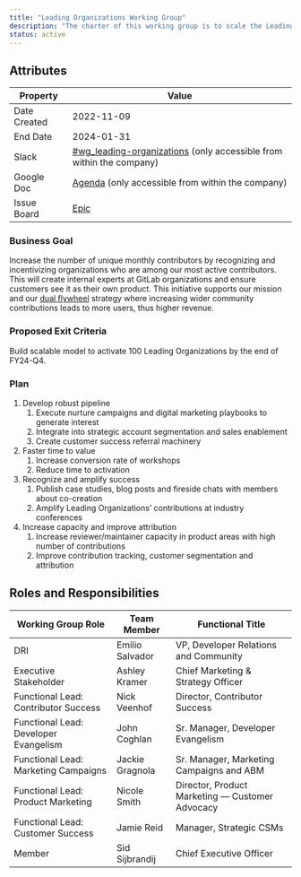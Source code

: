 ```yaml
---
title: "Leading Organizations Working Group"
description: "The charter of this working group is to scale the Leading Organizations intiative."
status: active
---
```


## Attributes

| Property        | Value             |
|-----------------|-------------------|
| Date Created    | 2022-11-09        |
| End Date        | 2024-01-31        |
| Slack           | [#wg_leading-organizations](https://gitlab.slack.com/archives/C03KC7N184D) (only accessible from within the company) |
| Google Doc      | [Agenda](https://docs.google.com/document/d/1D5JdVVOMshVWp-9DANaRKFgLlLCrT4LAqQDo6_vJCdo/edit) (only accessible from within the company) |
| Issue Board     | [Epic](https://gitlab.com/groups/gitlab-com/-/epics/1880)             |

### Business Goal

Increase the number of unique monthly contributors by recognizing and incentivizing organizations who are among our most active contributors. This will create internal experts at GitLab organizations and ensure customers see it as their own product. This initiative supports our mission and our [dual flywheel](https://about.gitlab.com/company/strategy/#dual-flywheels) strategy where increasing wider community contributions leads to more users, thus higher revenue.

### Proposed Exit Criteria

Build scalable model to activate 100 Leading Organizations by the end of FY24-Q4.

### Plan

1. Develop robust pipeline
   1. Execute nurture campaigns and digital marketing playbooks to generate interest
   1. Integrate into strategic account segmentation and sales enablement
   1. Create customer success referral machinery
1. Faster time to value
   1. Increase conversion rate of workshops
   1. Reduce time to activation
1. Recognize and amplify success
   1. Publish case studies, blog posts and fireside chats with members about co-creation
   1. Amplify Leading Organizations’ contributions at industry conferences
1. Increase capacity and improve attribution
   1. Increase reviewer/maintainer capacity in product areas with high number of contributions
   1. Improve contribution tracking, customer segmentation and attribution

## Roles and Responsibilities

| Working Group Role             | Team Member     | Functional Title                           |
|--------------------------------|-----------------|--------------------------------------------|
| DRI                    | Emilio Salvador   | VP, Developer Relations and Community          |
| Executive Stakeholder          | Ashley Kramer   | Chief Marketing & Strategy Officer         |
| Functional Lead: Contributor Success | Nick Veenhof | Director, Contributor Success           |
| Functional Lead: Developer Evangelism | John Coghlan | Sr. Manager, Developer Evangelism       |
| Functional Lead: Marketing Campaigns  | Jackie Gragnola | Sr. Manager, Marketing Campaigns and ABM |
| Functional Lead: Product Marketing  | Nicole Smith | Director, Product Marketing — Customer Advocacy |
| Functional Lead: Customer Success | Jamie Reid  | Manager, Strategic CSMs                     |
| Member                         | Sid Sijbrandij    | Chief Executive Officer                  |
